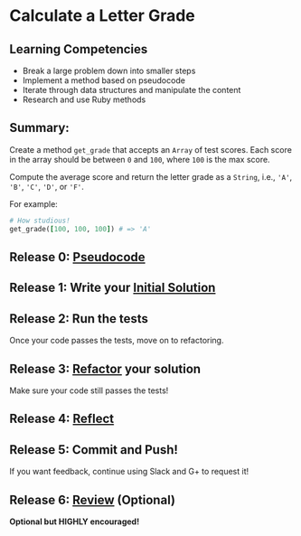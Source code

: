 # Calculate a Letter Grade

## Learning Competencies
- Break a large problem down into smaller steps
- Implement a method based on pseudocode
- Iterate through data structures and manipulate the content
- Research and use Ruby methods

## Summary:
Create a method `get_grade` that accepts an `Array` of test scores.  Each score in the array should be between `0` and `100`, where
`100` is the max score.

Compute the average score and return the letter grade as a `String`, i.e., `'A'`, `'B'`, `'C'`, `'D'`, or `'F'`.

For example:

```ruby
# How studious!
get_grade([100, 100, 100]) # => 'A'
```

## Release 0: [Pseudocode](https://github.com/dev-academy-phase0/phase-0-handbook/blob/master/coding-references/pseudocode.md)

## Release 1: Write your [Initial Solution](https://github.com/dev-academy-phase0/phase-0-handbook/blob/master/coding-references/initial-solution.md)

## Release 2: Run the tests
Once your code passes the tests, move on to refactoring.

## Release 3: [Refactor](https://github.com/dev-academy-phase0/phase-0-handbook/blob/master/coding-references/refactoring.md) your solution
Make sure your code still passes the tests!

## Release 4: [Reflect](https://github.com/dev-academy-phase0/phase-0-handbook/blob/master/coding-references/reflection-guidelines.md)

## Release 5: Commit and Push!
If you want feedback, continue using Slack and G+ to request it!

## Release 6: [Review](https://github.com/dev-academy-phase0/phase-0-handbook/blob/master/coding-references/review.md) (Optional)
**Optional but HIGHLY encouraged!**
